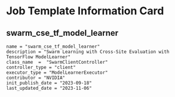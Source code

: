 # Job Template Information Card

## swarm_cse_tf_model_learner
    name = "swarm_cse_tf_model_learner"
    description = "Swarm Learning with Cross-Site Evaluation with TensorFlow ModelLearner"
    class_name  =  "SwarmClientController"
    controller_type = "client"
    executor_type = "ModelLearnerExecutor"
    contributor = "NVIDIA"
    init_publish_date = "2023-09-18"
    last_updated_date = "2023-11-06"
